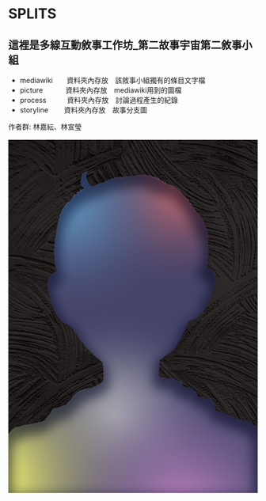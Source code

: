 # SPLITS

## 這裡是多線互動敘事工作坊_第二故事宇宙第二敘事小組

* mediawiki　　資料夾內存放　該敘事小組獨有的條目文字檔
* picture　　　 資料夾內存放　mediawiki用到的圖檔
* process　　　資料夾內存放　討論過程產生的紀錄
* storyline　   　資料夾內存放　故事分支圖

 作者群: 林嘉紜、林宣瑩<br><br>
![GITHUB](https://raw.githubusercontent.com/oSaltedFisho/WIBN_2_2/main/%E4%B8%BB%E8%A6%96%E8%A6%BA%E5%9C%96.jpg "主視覺圖")
